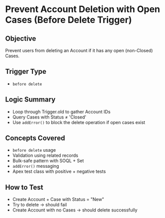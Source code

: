 # Prevent Account Deletion with Open Cases (Before Delete Trigger)

## Objective

Prevent users from deleting an Account if it has any open (non-Closed) Cases.

## Trigger Type

- `before delete`

## Logic Summary

- Loop through Trigger.old to gather Account IDs
- Query Cases with Status ≠ 'Closed'
- Use `addError()` to block the delete operation if open cases exist

## Concepts Covered

- `before delete` usage
- Validation using related records
- Bulk-safe pattern with SOQL + Set
- `addError()` messaging
- Apex test class with positive + negative tests

## How to Test

- Create Account + Case with Status = "New"
- Try to delete → should fail
- Create Account with no Cases → should delete successfully
